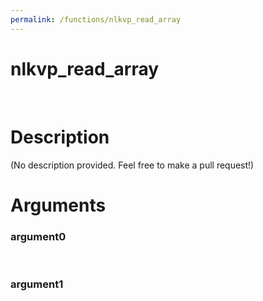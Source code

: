 ```yaml
---
permalink: /functions/nlkvp_read_array
---
```

# nlkvp_read_array  
&nbsp;  
# Description  
(No description provided. Feel free to make a pull request!) 
&nbsp;  
# Arguments
### argument0

&nbsp;    
### argument1

&nbsp;    


